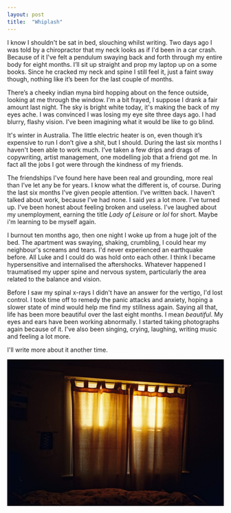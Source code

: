 ```yaml
---
layout: post
title:  "Whiplash"
---
```

I know I shouldn't be sat in bed, slouching whilst writing. Two days ago I was told by a chiropractor that my neck looks as if I'd been in a car crash. Because of it I've felt a pendulum swaying back and forth through my entire body for eight months. I’ll sit up straight and prop my laptop up on a some books. Since he cracked my neck and spine I still feel it, just a faint sway though, nothing like it’s been for the last couple of months. 

There’s a cheeky indian myna bird hopping about on the fence outside, looking at me through the window. I'm a bit frayed, I suppose I drank a fair amount last night. The sky is bright white today, it's making the back of my eyes ache. I was convinced I was losing my eye site three days ago. I had blurry, flashy vision. I’ve been imagining what it would be like to go blind.

It's winter in Australia. The little electric heater is on, even though it’s expensive to run I don’t give a shit, but I should. During the last six months I haven't been able to work much. I’ve taken a few drips and drags of copywriting, artist management, one modelling job that a friend got me. In fact all the jobs I got were through the kindness of my friends. 

The friendships I've found here have been real and grounding, more real than I’ve let any be for years. I know what the different is, of course. During the last six months I’ve given people attention. I’ve written back. I haven’t talked about work, because I’ve had none. I said *yes* a lot more. I’ve turned up. I’ve been honest about feeling broken and useless. I’ve laughed about my unemployment, earning the title *Lady of Leisure* or *lol* for short. Maybe i'm learning to be myself again.

I burnout ten months ago, then one night I woke up from a huge jolt of the bed. The apartment was swaying, shaking, crumbling, I could hear my neighbour's screams and tears. I'd never experienced an earthquake before. All Luke and I could do was hold onto each other. I think I became hypersensitive and internalised the aftershocks. Whatever happened I traumatised my upper spine and nervous system, particularly the area related to the balance and vision.

Before I saw my spinal x-rays I didn't have an answer for the vertigo, I'd lost control. I took time off to remedy the panic attacks and anxiety, hoping a slower state of mind would help me find my stillness again. Saying all that, life has been more beautiful over the last eight months. I mean *beautiful*. My eyes and ears have been working abnormally. I started taking photographs again because of it. I've also been singing, crying, laughing, writing music and feeling a lot more.

I'll write more about it another time.

![The light shining through the bedroom window](/img/australia/abbotsford-bedroom-light.jpg "The bedroom window")